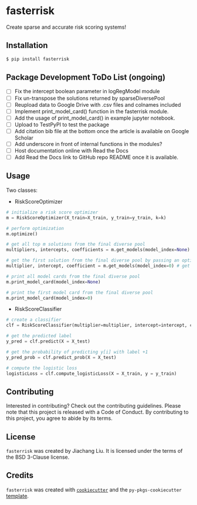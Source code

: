 # fasterrisk

Create sparse and accurate risk scoring systems!

## Installation

```bash
$ pip install fasterrisk
```

## Package Development ToDo List (ongoing)
- [ ] Fix the intercept boolean parameter in logRegModel module
- [ ] Fix un-transpose the solutions returned by sparseDiversePool 
- [ ] Reupload data to Google Drive with .csv files and colnames included
- [ ] Implement print_model_card() function in the fasterrisk module.
- [ ] Add the usage of print_model_card() in example jupyter notebook.
- [ ] Upload to TestPyPI to test the package
- [ ] Add citation bib file at the bottom once the article is available on Google Scholar
- [ ] Add underscore in front of internal functions in the modules?
- [ ] Host documentation online with Read the Docs
- [ ] Add Read the Docs link to GitHub repo README once it is available.

## Usage

Two classes:
- RiskScoreOptimizer
```python
# initialize a risk score optimizer
m = RiskScoreOptimizer(X_train=X_train, y_train=y_train, k=k)

# perform optimization
m.optimize()

# get all top m solutions from the final diverse pool
multipliers, intercepts, coefficients = m.get_models(model_index=None) # get m solutions from the diverse pool; Specifically, multipliers.shape=(m, ), intercepts.shape=(m, ), coefficients.shape=(m, p)

# get the first solution from the final diverse pool by passing an optional model_index; models are ranked in order of increasing logistic loss
multiplier, intercept, coefficient = m.get_models(model_index=0) # get the first solutions from the diverse pool; Specifically, multiplier.shape=(1, ), intercept.shape=(1, ), coefficients.shape=(p, )

# print all model cards from the final diverse pool
m.print_model_card(model_index=None) 

# print the first model card from the final diverse pool
m.print_model_card(model_index=0) 
```

- RiskScoreClassifier
```python
# create a classifier
clf = RiskScoreClassifier(multiplier=multiplier, intercept=intercept, coefficients=coefficients)

# get the predicted label
y_pred = clf.predict(X = X_test)

# get the probability of predicting y[i] with label +1
y_pred_prob = clf.predict_prob(X = X_test)

# compute the logistic loss
logisticLoss = clf.compute_logisticLoss(X = X_train, y = y_train)
```


## Contributing

Interested in contributing? Check out the contributing guidelines. Please note that this project is released with a Code of Conduct. By contributing to this project, you agree to abide by its terms.

## License

`fasterrisk` was created by Jiachang Liu. It is licensed under the terms of the BSD 3-Clause license.

## Credits

`fasterrisk` was created with [`cookiecutter`](https://cookiecutter.readthedocs.io/en/latest/) and the `py-pkgs-cookiecutter` [template](https://github.com/py-pkgs/py-pkgs-cookiecutter).
